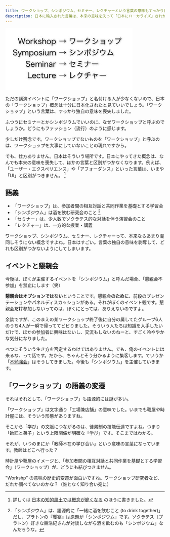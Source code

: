 ```yaml
---
title: ワークショップ、シンポジウム、セミナー、レクチャーという言葉の意味もすっかり日本化
description: 日本に輸入された言葉は、本来の意味を失って「日本にローカライズ」されがちです。
---
```


![](/images/posts/2013-09-29-workshop-symposium-seminar-lecture/workshop-symposium-seminar-lecture.jpg)

ただの講演イベントに「ワークショップ」と名付ける人が少なくないので、日本の「ワークショップ」概念は十分に日本化されたと見ていいでしょう。「ワークショップ」という言葉は、すっかり独自の意味を喪失しました。

ふつうにセミナーとかシンポジウムでいいのに、なぜワークショップと呼ぶのでしょうか。どうにもファッション（流行）のように感じます。

少しだけ残念です。ワークショップでないものを「ワークショップ」と呼ぶのは、ワークショップを大事にしていないことの現れですから。

でも、仕方ありません。日本はそういう場所です。日本にやってきた概念は、なんでも本来の意味を喪失して、ほかの言葉と区別がつかなくなります。例えば、「ユーザー・エクスペリエンス」や「アフォーダンス」といった言葉は、いまや「UI」と区別がつきません。 [^japanization]

## 語義

- 「ワークショップ」は、参加者間の相互対話と共同作業を基礎とする学習会
- 「シンポジウム」は酒を飲む研究会のこと [^symposium]
- 「セミナー」は、少人数でソクラテス的な対話を伴う演習会のこと
- 「レクチャー」は、一方的な授業・講義

ワークショップ、シンポジウム、セミナー、レクチャーって、本来ならあまり混同しそうにない概念ですよね。日本はすごい。言葉の独自の意味を剥奪して、どれも区別がつかないようにしてしまいます。

## イベントと懇親会

今後は、ぼくが主催するイベントを「シンポジウム」と呼んだ場合、「懇親会不参加」を禁止にします（笑）

**懇親会はオプションではない**ということです。懇親会**のために**、前段のプレゼンテーションやパネルディスカッションがある。それがぼくのイベント観です。懇親会**だけ**参加しないってのは、ぼくにとっては、ありえないのですよ。

余談ですが、このまえの某ワークショップ終了後に自分の属してたグループ6人のうち4人が一瞬で帰っててビビりました。そういう人たちは知識を入手したいだけで、ほかの参加者に興味はないし、交流もしないのねーと、すごく冷ややかな気分になりました。

べつにそういう生き方を否定するわけではありません。でも、俺のイベントには来るな、って話です。だから、ちゃんとそう分かるように集客します。ていうか「[不勉強会](http://zerobase.jp/blog/book-dinner.html)」はそうしてきました。今後も「シンポジウム」を主催していきます。

## 「ワークショップ」の語義の変遷

それはそれとして、「ワークショップ」も語源的には謎が多い。

「ワークショップ」は文字通り「工場兼店舗」の意味でした。いまでも靴屋や時計屋には、そういう形態がありますね。

そこから「学び」の文脈につながるのは、徒弟制の技能伝達ですよね。つまり「師匠と弟子」という上限関係が明確な「学び」です。そこまではわかる。

それが、いつのまにか「教師不在の学び合い」という意味の言葉になっています。教師はどこへ行った？

時計屋や靴屋のイメージと、「参加者間の相互対話と共同作業を基礎とする学習会」（ワークショップ）が、どうにも結びつきません。

"Workshp" の意味の歴史的変遷が面白いですね。ワークショップ研究者など、だれか調べてないのかな？（誰となく知り合い宛に）

[^symposium]: 「シンポジウム」は、語源的に「一緒に酒を飲むこと (to drink together)」だし、プラトンの『饗宴』は原題が「シンポジウム」です。ソクラテス（プラトン）好きな東浩紀さんが対談しながら酒を飲むのも「シンポジウム」なんだろうな。

[^japanization]: 詳しくは [日本の知的風土では概念が脆くなる](/blog/japanese-intelligence-atmosphere) のほうに書きました。